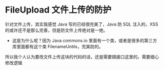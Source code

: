 # FileUpload 文件上传的防护

针对文件上传，其实我感觉 Java 写的已经很完美了，Java 防 SQL 注入的，XSS 的或许还不是那么完善，但是防文件上传绝对是一绝。

- 这是为什么呢？因为 Java commons.io 里面有一个类，或者是很多的第三方库里面都有这个类 FilenameUntils，完美防的。

所以我个人认为要改文件上传这块的代码的话，还是需要搞接口这里的。需要细心修改逻辑



